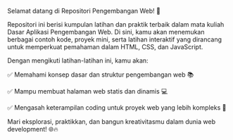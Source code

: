 Selamat datang di Repositori Pengembangan Web! 🚀

Repositori ini berisi kumpulan latihan dan praktik terbaik dalam mata kuliah Dasar Aplikasi Pengembangan Web. Di sini, kamu akan menemukan berbagai contoh kode, proyek mini, serta latihan interaktif yang dirancang untuk memperkuat pemahaman dalam HTML, CSS, dan JavaScript.

Dengan mengikuti latihan-latihan ini, kamu akan:

✅ Memahami konsep dasar dan struktur pengembangan web 📚

✅ Mampu membuat halaman web statis dan dinamis 💻

✅ Mengasah keterampilan coding untuk proyek web yang lebih kompleks 🚀


Mari eksplorasi, praktikkan, dan bangun kreativitasmu dalam dunia web development! 🌐🔥
